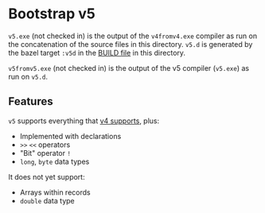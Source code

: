 # Bootstrap v5

`v5.exe` (not checked in) is the output of the `v4fromv4.exe` compiler as run on the concatenation
of the source files in this directory. `v5.d` is generated by the bazel
target `:v5d` in the [BUILD file](BUILD) in this directory.

`v5fromv5.exe` (not checked in) is the output of the v5 compiler (`v5.exe`) as run
on `v5.d`.

## Features

`v5` supports everything that [v4 supports](../v4/README.md#features), plus:
   * Implemented with declarations
   * `>>` `<<` operators
   * "Bit" operator `!`
   * `long`, `byte` data types

It does not yet support:
   * Arrays within records
   * `double` data type
